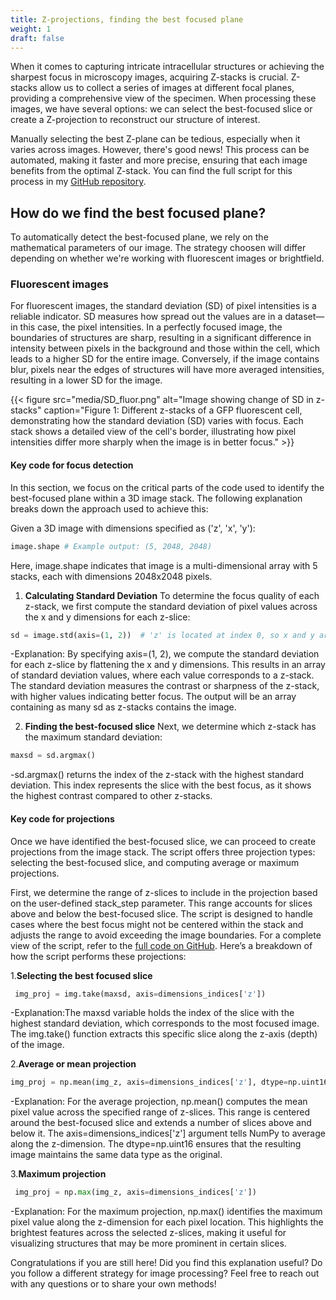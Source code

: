 ```yaml
---
title: Z-projections, finding the best focused plane
weight: 1
draft: false
---
```

When it comes to capturing intricate intracellular structures or achieving the sharpest focus in microscopy images, acquiring Z-stacks is crucial. Z-stacks allow us to collect a series of images at different focal planes, providing a comprehensive view of the specimen. When processing these images, we have several options: we can select the best-focused slice or create a Z-projection to reconstruct our structure of interest.

Manually selecting the best Z-plane can be tedious, especially when it varies across images. However, there's good news! This process can be automated, making it faster and more precise, ensuring that each image benefits from the optimal Z-stack.
You can find the full script for this process in my [GitHub repository](https://github.com/claudiasc89/imganalysis3_scripts/blob/main/csc_ip001.py).

## How do we find the best focused plane?

To automatically detect the best-focused plane, we rely on the mathematical parameters of our image. The strategy choosen will differ depending on whether we're working with fluorescent images or brightfield.

### Fluorescent images

For fluorescent images, the standard deviation (SD) of pixel intensities is a reliable indicator. SD measures how spread out the values are in a dataset—in this case, the pixel intensities. In a perfectly focused image, the boundaries of structures are sharp, resulting in a significant difference in intensity between pixels in the background and those within the cell, which leads to a higher SD for the entire image. Conversely, if the image contains blur, pixels near the edges of structures will have more averaged intensities, resulting in a lower SD for the image.

{{< figure src="media/SD_fluor.png" alt="Image showing change of SD in z-stacks" caption="Figure 1: Different z-stacks of a GFP fluorescent cell, demonstrating how the standard deviation (SD) varies with focus. Each stack shows a detailed view of the cell's border, illustrating how pixel intensities differ more sharply when the image is in better focus." >}}

#### Key code for focus detection
In this section, we focus on the critical parts of the code used to identify the best-focused plane within a 3D image stack. The following explanation breaks down the approach used to achieve this:

Given a 3D image with dimensions specified as ('z', 'x', 'y'):
```python
image.shape # Example output: (5, 2048, 2048)
```
Here, image.shape indicates that image is a multi-dimensional array with 5 stacks, each with dimensions 2048x2048 pixels.

1. **Calculating Standard Deviation**
To determine the focus quality of each z-stack, we first compute the standard deviation of pixel values across the x and y dimensions for each z-slice:
```python
sd = image.std(axis=(1, 2))  # 'z' is located at index 0, so x and y are flattened
```
-Explanation: By specifying axis=(1, 2), we compute the standard deviation for each z-slice by flattening the x and y dimensions. This results in an array of standard deviation values, where each value corresponds to a z-stack. The standard deviation measures the contrast or sharpness of the z-stack, with higher values indicating better focus.
The output will be an array containing as many sd as z-stacks contains the image.

2. **Finding the best-focused slice**
Next, we determine which z-stack has the maximum standard deviation:
```python
maxsd = sd.argmax()
```
-sd.argmax() returns the index of the z-stack with the highest standard deviation. This index represents the slice with the best focus, as it shows the highest contrast compared to other z-stacks.

#### Key code for projections
Once we have identified the best-focused slice, we can proceed to create projections from the image stack. The script offers three projection types: selecting the best-focused slice, and computing average or maximum projections.

First, we determine the range of z-slices to include in the projection based on the user-defined stack_step parameter. This range accounts for slices above and below the best-focused slice. The script is designed to handle cases where the best focus might not be centered within the stack and adjusts the range to avoid exceeding the image boundaries. For a complete view of the script, refer to the [full code on GitHub](https://github.com/claudiasc89/imganalysis3_scripts/blob/main/csc_ip001.py).
Here’s a breakdown of how the script performs these projections:

1.**Selecting the best focused slice**
```python
 img_proj = img.take(maxsd, axis=dimensions_indices['z'])
```
-Explanation:The maxsd variable holds the index of the slice with the highest standard deviation, which corresponds to the most focused image. The img.take() function extracts this specific slice along the z-axis (depth) of the image.

2.**Average or mean projection**
 ```python
 img_proj = np.mean(img_z, axis=dimensions_indices['z'], dtype=np.uint16)
```
-Explanation: For the average projection, np.mean() computes the mean pixel value across the specified range of z-slices. This range is centered around the best-focused slice and extends a number of slices above and below it. The axis=dimensions_indices['z'] argument tells NumPy to average along the z-dimension. The dtype=np.uint16 ensures that the resulting image maintains the same data type as the original.

3.**Maximum projection**
```python
 img_proj = np.max(img_z, axis=dimensions_indices['z'])
```
-Explanation: For the maximum projection, np.max() identifies the maximum pixel value along the z-dimension for each pixel location. This highlights the brightest features across the selected z-slices, making it useful for visualizing structures that may be more prominent in certain slices.

Congratulations if you are still here! Did you find this explanation useful? Do you follow a different strategy for image processing? Feel free to reach out with any questions or to share your own methods!


<script src="https://giscus.app/client.js"
        data-repo="claudiasc89/imganalysis3"
        data-repo-id="R_kgDOMqW3fg"
        data-category="Announcements"
        data-category-id="DIC_kwDOMqW3fs4CiXHG"
        data-mapping="pathname"
        data-strict="0"
        data-reactions-enabled="1"
        data-emit-metadata="0"
        data-input-position="top"
        data-theme="light_protanopia"
        data-lang="en"
        crossorigin="anonymous"
        async>
</script>

